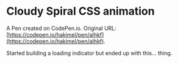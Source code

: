 # Cloudy Spiral CSS animation

A Pen created on CodePen.io. Original URL: [https://codepen.io/hakimel/pen/aIhkf](https://codepen.io/hakimel/pen/aIhkf).

Started building a loading indicator but ended up with this... thing.
